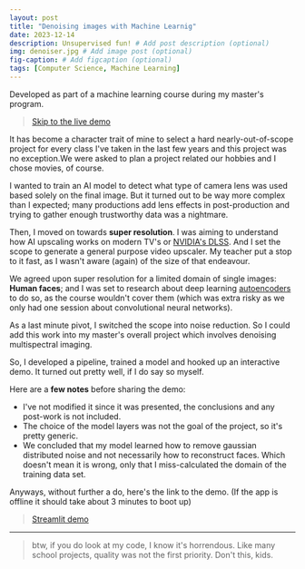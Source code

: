 ```yaml
---
layout: post
title: "Denoising images with Machine Learnig"
date: 2023-12-14
description: Unsupervised fun! # Add post description (optional)
img: denoiser.jpg # Add image post (optional)
fig-caption: # Add figcaption (optional)
tags: [Computer Science, Machine Learning]
---
```


Developed as part of a machine learning course during my master's program.


>[Skip to the live demo](https://fer-lr-mscs-ml.streamlit.app/?ref=fernando.ghost.io)

It has become a character trait of mine to select a hard nearly-out-of-scope 
project for every class I've taken in the last few years and this project was 
no exception.We were asked to plan a project related our hobbies and I chose
 movies, of course.

I wanted to train an AI model to detect what type of camera lens was used based 
solely on the final image. But it turned out to be way more complex than I 
expected; many productions add lens effects in post-production and trying to 
gather enough trustworthy data was a nightmare.

Then, I moved on towards **super resolution**. I was aiming to understand how 
AI upscaling works on modern TV's or [NVIDIA's DLSS](https://en.wikipedia.org/wiki/Deep_learning_super_sampling?ref=fernando.ghost.io). 
And I set the scope to generate a general purpose video upscaler. My teacher 
put a stop to it fast, as I wasn't aware (again) of the size of that endeavour.

We agreed upon super resolution for a limited domain of single images: 
**Human faces**; and I was set to research about deep learning 
[autoencoders](https://en.wikipedia.org/wiki/Autoencoder?ref=fernando.ghost.io#:~:text=An%20autoencoder%20is%20a%20type,data%20from%20the%20encoded%20representation) 
to do so, as the course wouldn't cover them (which was extra risky as we only 
had one session about convolutional neural networks).

As a last minute pivot, I switched the scope into noise reduction. So I could 
add this work into my master's overall project which involves denoising 
multispectral imaging.

So, I developed a pipeline, trained a model and hooked up an interactive demo. 
It turned out pretty well, if I do say so myself.

Here are a **few notes** before sharing the demo:

- I've not modified it since it was presented, the conclusions and any post-work is not included.
- The choice of the model layers was not the goal of the project, so it's pretty generic.
- We concluded that my model learned how to remove gaussian distributed noise and not necessarily how to reconstruct faces.
Which doesn't mean it is wrong, only that I miss-calculated the domain of the training data set.

Anyways, without further a do, here's the link to the demo. 
(If the app is offline it should take about 3 minutes to boot up)

>[Streamlit demo](https://fer-lr-mscs-ml.streamlit.app/?ref=fernando.ghost.io)

---

>btw, if you do look at my code, I know it's horrendous. Like many school 
projects, quality was not the first priority. Don't  this, kids.
